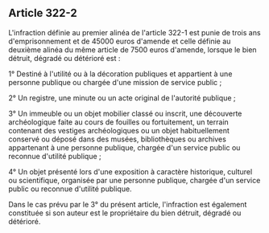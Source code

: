 Article 322-2
----
L'infraction définie au premier alinéa de l'article 322-1 est punie de trois ans
d'emprisonnement et de 45000 euros d'amende et celle définie au deuxième alinéa
du même article de 7500 euros d'amende, lorsque le bien détruit, dégradé ou
détérioré est :

1° Destiné à l'utilité ou à la décoration publiques et appartient à une personne
publique ou chargée d'une mission de service public ;

2° Un registre, une minute ou un acte original de l'autorité publique ;

3° Un immeuble ou un objet mobilier classé ou inscrit, une découverte
archéologique faite au cours de fouilles ou fortuitement, un terrain contenant
des vestiges archéologiques ou un objet habituellement conservé ou déposé dans
des musées, bibliothèques ou archives appartenant à une personne publique,
chargée d'un service public ou reconnue d'utilité publique ;

4° Un objet présenté lors d'une exposition à caractère historique, culturel ou
scientifique, organisée par une personne publique, chargée d'un service public
ou reconnue d'utilité publique.

Dans le cas prévu par le 3° du présent article, l'infraction est également
constituée si son auteur est le propriétaire du bien détruit, dégradé ou
détérioré.
